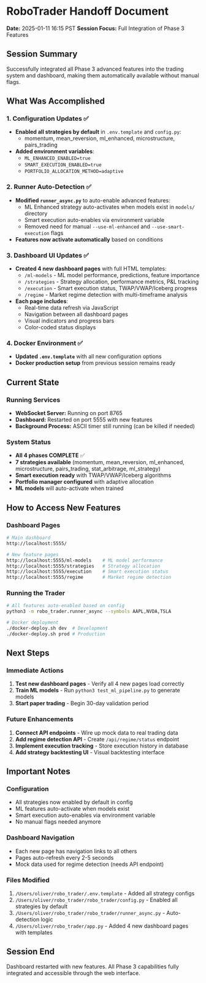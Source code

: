 # RoboTrader Handoff Document
**Date:** 2025-01-11 16:15 PST
**Session Focus:** Full Integration of Phase 3 Features

## Session Summary
Successfully integrated all Phase 3 advanced features into the trading system and dashboard, making them automatically available without manual flags.

## What Was Accomplished

### 1. Configuration Updates ✅
- **Enabled all strategies by default** in `.env.template` and `config.py`:
  - momentum, mean_reversion, ml_enhanced, microstructure, pairs_trading
- **Added environment variables**:
  - `ML_ENHANCED_ENABLED=true`
  - `SMART_EXECUTION_ENABLED=true`
  - `PORTFOLIO_ALLOCATION_METHOD=adaptive`

### 2. Runner Auto-Detection ✅
- **Modified `runner_async.py`** to auto-enable advanced features:
  - ML Enhanced strategy auto-activates when models exist in `models/` directory
  - Smart execution auto-enables via environment variable
  - Removed need for manual `--use-ml-enhanced` and `--use-smart-execution` flags
- **Features now activate automatically** based on conditions

### 3. Dashboard UI Updates ✅
- **Created 4 new dashboard pages** with full HTML templates:
  - `/ml-models` - ML model performance, predictions, feature importance
  - `/strategies` - Strategy allocation, performance metrics, P&L tracking
  - `/execution` - Smart execution status, TWAP/VWAP/Iceberg progress
  - `/regime` - Market regime detection with multi-timeframe analysis
- **Each page includes**:
  - Real-time data refresh via JavaScript
  - Navigation between all dashboard pages
  - Visual indicators and progress bars
  - Color-coded status displays

### 4. Docker Environment ✅
- **Updated `.env.template`** with all new configuration options
- **Docker production setup** from previous session remains ready

## Current State

### Running Services
- **WebSocket Server:** Running on port 8765
- **Dashboard:** Restarted on port 5555 with new features
- **Background Process:** ASCII timer still running (can be killed if needed)

### System Status
- **All 4 phases COMPLETE** ✅
- **7 strategies available** (momentum, mean_reversion, ml_enhanced, microstructure, pairs_trading, stat_arbitrage, ml_strategy)
- **Smart execution ready** with TWAP/VWAP/Iceberg algorithms
- **Portfolio manager configured** with adaptive allocation
- **ML models** will auto-activate when trained

## How to Access New Features

### Dashboard Pages
```bash
# Main dashboard
http://localhost:5555/

# New feature pages
http://localhost:5555/ml-models    # ML model performance
http://localhost:5555/strategies   # Strategy allocation
http://localhost:5555/execution    # Smart execution status
http://localhost:5555/regime       # Market regime detection
```

### Running the Trader
```bash
# All features auto-enabled based on config
python3 -m robo_trader.runner_async --symbols AAPL,NVDA,TSLA

# Docker deployment
./docker-deploy.sh dev  # Development
./docker-deploy.sh prod # Production
```

## Next Steps

### Immediate Actions
1. **Test new dashboard pages** - Verify all 4 new pages load correctly
2. **Train ML models** - Run `python3 test_ml_pipeline.py` to generate models
3. **Start paper trading** - Begin 30-day validation period

### Future Enhancements
1. **Connect API endpoints** - Wire up mock data to real trading data
2. **Add regime detection API** - Create `/api/regime/status` endpoint
3. **Implement execution tracking** - Store execution history in database
4. **Add strategy backtesting UI** - Visual backtesting interface

## Important Notes

### Configuration
- All strategies now enabled by default in config
- ML features auto-activate when models exist
- Smart execution auto-enables via environment variable
- No manual flags needed anymore

### Dashboard Navigation
- Each new page has navigation links to all others
- Pages auto-refresh every 2-5 seconds
- Mock data used for regime detection (needs API endpoint)

### Files Modified
1. `/Users/oliver/robo_trader/.env.template` - Added all strategy configs
2. `/Users/oliver/robo_trader/robo_trader/config.py` - Enabled all strategies by default
3. `/Users/oliver/robo_trader/robo_trader/runner_async.py` - Auto-detection logic
4. `/Users/oliver/robo_trader/app.py` - Added 4 new dashboard pages with templates

## Session End
Dashboard restarted with new features. All Phase 3 capabilities fully integrated and accessible through the web interface.